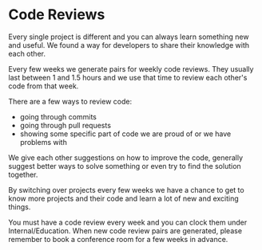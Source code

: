 # Code Reviews

Every single project is different and you can always learn something new and useful. We found a way for developers to share their knowledge with each other.

Every few weeks we generate pairs for weekly code reviews. They usually last between 1 and 1.5 hours and we use that time to review each other's code from that week.

There are a few ways to review code:
- going through commits
- going through pull requests
- showing some specific part of code we are proud of or we have problems with

We give each other suggestions on how to improve the code, generally suggest better ways to solve something or even try to find the solution together.   

By switching over projects every few weeks we have a chance to get to know more projects and their code and learn a lot of new and exciting things.

You must have a code review every week and you can clock them under Internal/Education. When new code review pairs are generated, please remember to book a conference room for a few weeks in advance.
